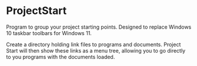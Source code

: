 # ProjectStart
Program to group your project starting points. Designed to replace Windows 10 taskbar toolbars for Windows 11.

Create a directory holding link files to programs and documents. Project Start will then show these links as a menu tree, allowing you to go directly to you programs with the documents loaded.
